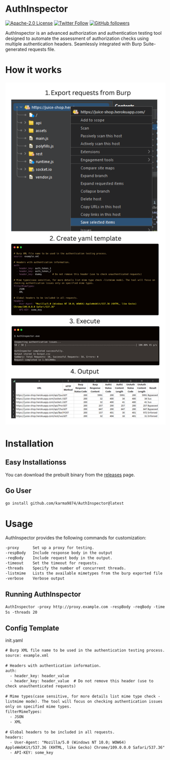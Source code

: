 # AuthInspector

[![Apache-2.0 License](https://img.shields.io/badge/license-Apache2.0-blue.svg)](http://www.apache.org/licenses/) 
[![Twitter Follow](https://img.shields.io/twitter/follow/karma9874?label=Follow&style=social)](https://twitter.com/karma9874)
[![GitHub followers](https://img.shields.io/github/followers/karma9874?label=Follow&style=social)](https://github.com/karma9874)

AuthInspector is an advanced authorization and authentication testing tool designed to automate the assessment of authorization checks using multiple authentication headers. Seamlessly integrated with Burp Suite-generated requests file.

# How it works
<h3 align="center">
  <img src="static/flow.png" width="700px"></a>
</h3>

# Installation

## Easy Installationss
You can download the prebuilt binary from the [releases](https://github.com/karma9874/AuthInspector/releases) page.

## Go User 
`go install github.com/karma9874/AuthInspector@latest`

# Usage
AuthInspector provides the following commands for customization:
```
-proxy		Set up a proxy for testing.
-respBody	Include response body in the output
-reqBody	Include request body in the output.
-timeout	Set the timeout for requests.
-threads	Specify the number of concurrent threads.
-listmime 	Lists the available mimetypes from the burp exported file
-verbose	Verbose output
```

## Running AuthInspector
`AuthInspector -proxy http://proxy.example.com -respBody -reqBody -time 5s -threads 20`

## Config Template
init.yaml
```
# Burp XML file name to be used in the authentication testing process.
source: example.xml

# Headers with authentication information.
auth:
  - header_key: header_value
  - header_key: header_value  # Do not remove this header (use to check unauthenticated requests)

# Mime types(case sensitive, for more details list mime type check -listmime mode). The tool will focus on checking authentication issues only on specified mime types.
filterMimeTypes:
  - JSON
  - XML

# Global headers to be included in all requests.
headers:
  - User-Agent: "Mozilla/5.0 (Windows NT 10.0; WOW64) AppleWebKit/537.36 (KHTML, like Gecko) Chrome/109.0.0.0 Safari/537.36"
  - API-KEY: some_key
```



